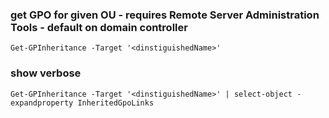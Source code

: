 ### get GPO for given OU - requires Remote Server Administration Tools - default on domain controller
```
Get-GPInheritance -Target '<dinstiguishedName>'
```

### show verbose
```
Get-GPInheritance -Target '<dinstiguishedName>' | select-object -expandproperty InheritedGpoLinks
```

